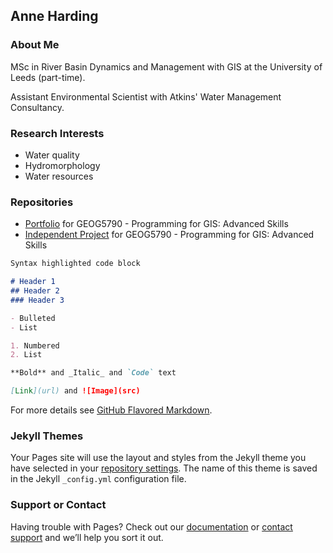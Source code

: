 ## Anne Harding

### About Me

MSc in River Basin Dynamics and Management with GIS at the University of Leeds (part-time).

Assistant Environmental Scientist with Atkins' Water Management Consultancy.

### Research Interests

- Water quality
- Hydromorphology
- Water resources

### Repositories

- [Portfolio](https://github.com/annemharding/GEOG5790_Portfolio) for GEOG5790 - Programming for GIS: Advanced Skills
- [Independent Project](https://github.com/annemharding/GEOG5790_Project) for GEOG5790 - Programming for GIS: Advanced Skills

```markdown
Syntax highlighted code block

# Header 1
## Header 2
### Header 3

- Bulleted
- List

1. Numbered
2. List

**Bold** and _Italic_ and `Code` text

[Link](url) and ![Image](src)
```

For more details see [GitHub Flavored Markdown](https://guides.github.com/features/mastering-markdown/).

### Jekyll Themes

Your Pages site will use the layout and styles from the Jekyll theme you have selected in your [repository settings](https://github.com/annemharding/website/settings). The name of this theme is saved in the Jekyll `_config.yml` configuration file.

### Support or Contact

Having trouble with Pages? Check out our [documentation](https://help.github.com/categories/github-pages-basics/) or [contact support](https://github.com/contact) and we’ll help you sort it out.
